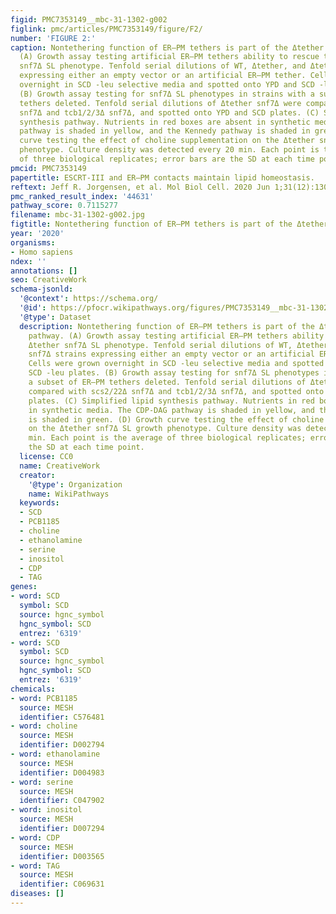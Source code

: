 ```yaml
---
figid: PMC7353149__mbc-31-1302-g002
figlink: pmc/articles/PMC7353149/figure/F2/
number: 'FIGURE 2:'
caption: Nontethering function of ER–PM tethers is part of the Δtether snf7Δ SL pathway.
  (A) Growth assay testing artificial ER–PM tethers ability to rescue the Δtether
  snf7Δ SL phenotype. Tenfold serial dilutions of WT, Δtether, and Δtether snf7Δ strains
  expressing either an empty vector or an artificial ER–PM tether. Cells were grown
  overnight in SCD -leu selective media and spotted onto YPD and SCD -leu plates.
  (B) Growth assay testing for snf7Δ SL phenotypes in strains with a subset of ER–PM
  tethers deleted. Tenfold serial dilutions of Δtether snf7Δ were compared with scs2/22Δ
  snf7Δ and tcb1/2/3Δ snf7Δ, and spotted onto YPD and SCD plates. (C) Simplified lipid
  synthesis pathway. Nutrients in red boxes are absent in synthetic media. The CDP-DAG
  pathway is shaded in yellow, and the Kennedy pathway is shaded in green. (D) Growth
  curve testing the effect of choline supplementation on the Δtether snf7Δ SL growth
  phenotype. Culture density was detected every 20 min. Each point is the average
  of three biological replicates; error bars are the SD at each time point.
pmcid: PMC7353149
papertitle: ESCRT-III and ER–PM contacts maintain lipid homeostasis.
reftext: Jeff R. Jorgensen, et al. Mol Biol Cell. 2020 Jun 1;31(12):1302-1313.
pmc_ranked_result_index: '44631'
pathway_score: 0.7115277
filename: mbc-31-1302-g002.jpg
figtitle: Nontethering function of ER–PM tethers is part of the Δtether snf7Δ SL pathway
year: '2020'
organisms:
- Homo sapiens
ndex: ''
annotations: []
seo: CreativeWork
schema-jsonld:
  '@context': https://schema.org/
  '@id': https://pfocr.wikipathways.org/figures/PMC7353149__mbc-31-1302-g002.html
  '@type': Dataset
  description: Nontethering function of ER–PM tethers is part of the Δtether snf7Δ SL
    pathway. (A) Growth assay testing artificial ER–PM tethers ability to rescue the
    Δtether snf7Δ SL phenotype. Tenfold serial dilutions of WT, Δtether, and Δtether
    snf7Δ strains expressing either an empty vector or an artificial ER–PM tether.
    Cells were grown overnight in SCD -leu selective media and spotted onto YPD and
    SCD -leu plates. (B) Growth assay testing for snf7Δ SL phenotypes in strains with
    a subset of ER–PM tethers deleted. Tenfold serial dilutions of Δtether snf7Δ were
    compared with scs2/22Δ snf7Δ and tcb1/2/3Δ snf7Δ, and spotted onto YPD and SCD
    plates. (C) Simplified lipid synthesis pathway. Nutrients in red boxes are absent
    in synthetic media. The CDP-DAG pathway is shaded in yellow, and the Kennedy pathway
    is shaded in green. (D) Growth curve testing the effect of choline supplementation
    on the Δtether snf7Δ SL growth phenotype. Culture density was detected every 20
    min. Each point is the average of three biological replicates; error bars are
    the SD at each time point.
  license: CC0
  name: CreativeWork
  creator:
    '@type': Organization
    name: WikiPathways
  keywords:
  - SCD
  - PCB1185
  - choline
  - ethanolamine
  - serine
  - inositol
  - CDP
  - TAG
genes:
- word: SCD
  symbol: SCD
  source: hgnc_symbol
  hgnc_symbol: SCD
  entrez: '6319'
- word: SCD
  symbol: SCD
  source: hgnc_symbol
  hgnc_symbol: SCD
  entrez: '6319'
chemicals:
- word: PCB1185
  source: MESH
  identifier: C576481
- word: choline
  source: MESH
  identifier: D002794
- word: ethanolamine
  source: MESH
  identifier: D004983
- word: serine
  source: MESH
  identifier: C047902
- word: inositol
  source: MESH
  identifier: D007294
- word: CDP
  source: MESH
  identifier: D003565
- word: TAG
  source: MESH
  identifier: C069631
diseases: []
---
```

